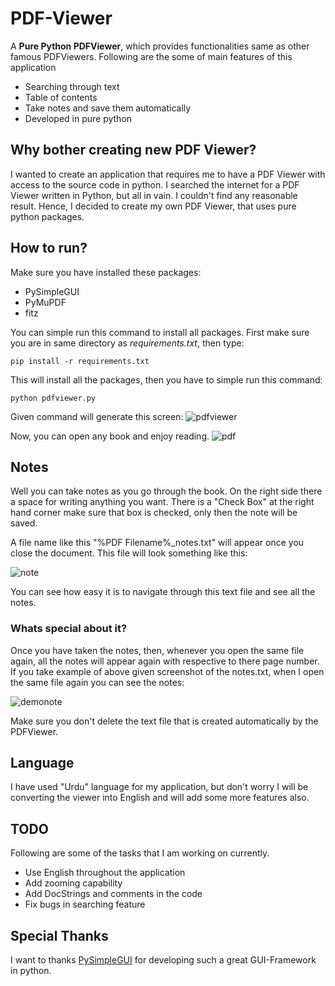 # PDF-Viewer
A **Pure Python PDFViewer**, which provides functionalities same as other famous PDFViewers. Following are the some of main features of this application

- Searching through text
- Table of contents
- Take notes and save them automatically
- Developed in pure python

## Why bother creating new PDF Viewer?
 I wanted to create an application that requires me to have a PDF Viewer with access to the source code in python. I searched the internet for a PDF Viewer written in Python, but all in vain. I couldn't find any reasonable result.
Hence, I decided to create my own PDF Viewer, that uses pure python packages.

## How to run?
Make sure you have installed these packages:

- PySimpleGUI
- PyMuPDF
- fitz

You can simple run this command to install all packages. First make sure you are in same directory as *requirements.txt*, then type:

`pip install -r requirements.txt`

This will install all the packages, then you have to simple run this command:

`python pdfviewer.py`

Given command will generate this screen:
![pdfviewer](https://user-images.githubusercontent.com/49767636/83327987-6d8eea00-a299-11ea-9e48-38486d1eccbd.png)


Now, you can open any book and enjoy reading.
![pdf](https://user-images.githubusercontent.com/49767636/83328464-a2e90700-a29c-11ea-88ee-7b93689df28a.gif)

## Notes
Well you can take notes as you go through the book. On the right side there a space for writing anything you want. There is a "Check Box" at the right hand corner make sure that box is checked, only then the note will be saved.

A file name like this "%PDF Filename%_notes.txt" will appear once you close the document. This file will look something like this:

![note](https://user-images.githubusercontent.com/49767636/83328822-5fdc6300-a29f-11ea-9f1f-374b00184fe3.png)

You can see how easy it is to navigate through this text file and see all the notes.

### Whats special about it?
Once you have taken the notes, then, whenever you open the same file again, all the notes will appear again with respective to there page number. If you take example of above given screenshot of the notes.txt, when I open the same file again you can see the notes:

![demonote](https://user-images.githubusercontent.com/49767636/83328967-353eda00-a2a0-11ea-8b01-cf960b719bbb.png)

Make sure you don't delete the text file that is created automatically by the PDFViewer.

## Language
I have used "Urdu" language for my application, but don't worry I will be converting the viewer into English and will add some more features also. 

## TODO
Following are some of the tasks that I am working on currently.

- Use English throughout the application
- Add zooming capability
- Add DocStrings and comments in the code
- Fix bugs in searching feature

## Special Thanks
I want to thanks [PySimpleGUI](https://github.com/PySimpleGUI/PySimpleGUI) for developing such a great GUI-Framework in python.

